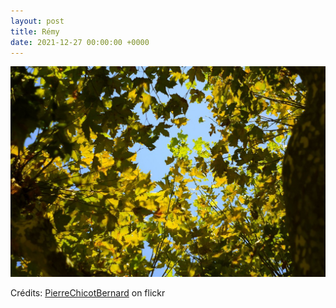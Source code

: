 ```yaml
---
layout: post
title: Rémy
date: 2021-12-27 00:00:00 +0000
---
```


![Rémy](/images/2021-12-27.jpg)

Crédits: [PierreChicotBernard](https://www.flickr.com/people/pierrebernard/) on flickr

